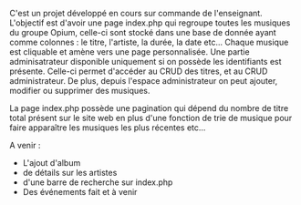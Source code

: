 C'est un projet développé en cours sur commande de l'enseignant.
L'objectif est d'avoir une page index.php qui regroupe toutes les musiques du groupe Opium, celle-ci sont stocké dans une base de donnée ayant comme colonnes : le titre, l'artiste, la durée, la date etc...
Chaque musique est cliquable et amène vers une page personnalisée.
Une partie adminisatrateur disponible uniquement si on possède les identifiants est présente. Celle-ci permet d'accéder au CRUD des titres, et au CRUD administrateur. De plus, depuis l'espace administrateur on peut ajouter, modifier ou supprimer des musiques.

La page index.php possède une pagination qui dépend du nombre de titre total présent sur le site web en plus d'une fonction de trie de musique pour faire apparaître les musiques les plus récentes etc...

A venir : 
  - L'ajout d'album
  - de détails sur les artistes
  - d'une barre de recherche sur index.php
  - Des événements fait et à venir      
